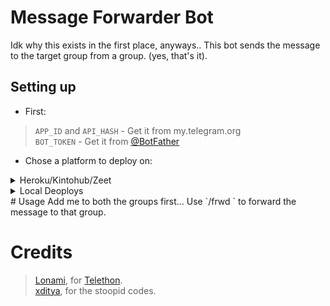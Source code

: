 # Message Forwarder Bot

Idk why this exists in the first place, anyways..
This bot sends the message to the target group from a group. (yes, that's it).

## Setting up 
* First:
> `APP_ID` and `API_HASH` - Get it from my.telegram.org   
> `BOT_TOKEN` - Get it from [@BotFather](https://t.me/BotFather)   
* Chose a platform to deploy on:
<details>
<summary>Heroku/Kintohub/Zeet</summary>
<br>
Add them to the environment vars.
</details>
<details>
<summary>Local Deoploys</summary>
<br>
Make a `.env` file in the root of the repo, like `.env.sample` and fill in the values.   
</details>
# Usage
Add me to both the groups first...
Use `/frwd <to group id/username> <message/reply to message>` to forward the message to that group.

# Credits
> [Lonami](https://github.com/LonamiWebs), for [Telethon](https://github.com/LonamiWebs/Telethon).   
> [xditya](https://github.com/xditya), for the stoopid codes.